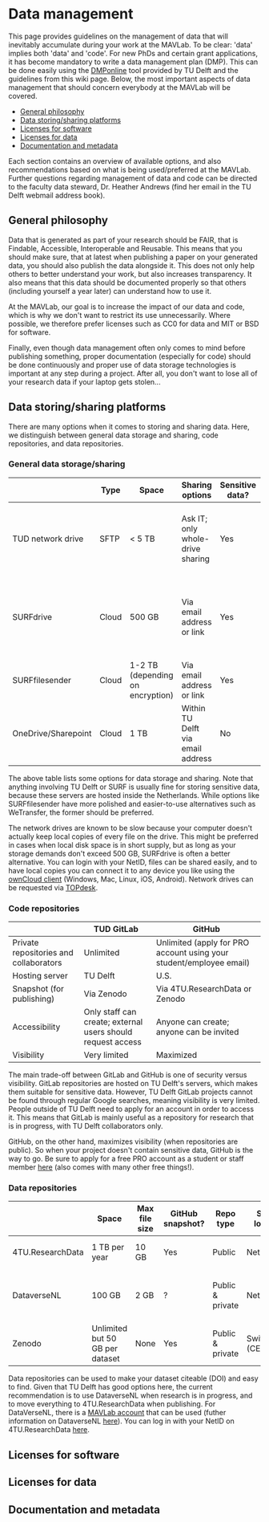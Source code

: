 # Data management

This page provides guidelines on the management of data that will inevitably accumulate during your work at the MAVLab. To be clear: 'data' implies both 'data' and 'code'. For new PhDs and certain grant applications, it has become mandatory to write a data management plan (DMP). This can be done easily using the [DMPonline](https://dmponline.tudelft.nl/) tool provided by TU Delft and the guidelines from this wiki page. Below, the most important aspects of data management that should concern everybody at the MAVLab will be covered.

- [General philosophy](#general-philosophy)
- [Data storing/sharing platforms](#data-storingsharing-platforms)
- [Licenses for software](#licenses-for-software)
- [Licenses for data](#licenses-for-data)
- [Documentation and metadata](#documentation-and-metadata)

Each section contains an overview of available options, and also recommendations based on what is being used/preferred at the MAVLab. Further questions regarding management of data and code can be directed to the faculty data steward, Dr. Heather Andrews (find her email in the TU Delft webmail address book).

## General philosophy
Data that is generated as part of your research should be FAIR, that is Findable, Accessible, Interoperable and Reusable. This means that you should make sure, that at latest when publishing a paper on your generated data, you should also publish the data alongside it. This does not only help others to better understand your work, but also increases transparency. It also means that this data should be documented properly so that others (including yourself a year later) can understand how to use it.

At the MAVLab, our goal is to increase the impact of our data and code, which is why we don't want to restrict its use unnecessarily. Where possible, we therefore prefer licenses such as CC0 for data and MIT or BSD for software.

Finally, even though data management often only comes to mind before publishing something, proper documentation (especially for code) should be done continuously and proper use of data storage technologies is important at any step during a project. After all, you don't want to lose all of your research data if your laptop gets stolen...

## Data storing/sharing platforms

There are many options when it comes to storing and sharing data. Here, we distinguish between general data storage and sharing, code repositories, and data repositories.

### General data storage/sharing

|                     | Type  | Space                            | Sharing options                  | Sensitive data? | Purpose                                                                 |
|---------------------|-------|----------------------------------|----------------------------------|-----------------|-------------------------------------------------------------------------|
| TUD network drive   | SFTP  | < 5 TB                           | Ask IT; only whole-drive sharing | Yes             | Storing large amounts of long-term project data for an entire team      |
| SURFdrive           | Cloud | 500 GB                           | Via email address or link        | Yes             | Storing relatively large amounts of data while maintaining quick access |
| SURFfilesender      | Cloud | 1-2 TB (depending on encryption) | Via email address or link        | Yes             | Sending files securely                                                  |
| OneDrive/Sharepoint | Cloud | 1 TB                             | Within TU Delft via email address        | No              | ?                                                                       |

The above table lists some options for data storage and sharing. Note that anything involving TU Delft or SURF is usually fine for storing sensitive data, because these servers are hosted inside the Netherlands. While options like SURFfilesender have more polished and easier-to-use alternatives such as WeTransfer, the former should be preferred. 

The network drives are known to be slow because your computer doesn't actually keep local copies of every file on the drive. This might be preferred in cases when local disk space is in short supply, but as long as your storage demands don't exceed 500 GB, SURFdrive is often a better alternative. You can login with your NetID, files can be shared easily, and to have local copies you can connect it to any device you like using the [ownCloud client](https://owncloud.com/desktop-app/) (Windows, Mac, Linux, iOS, Android). Network drives can be requested via [TOPdesk](https://tudelft.topdesk.net).

### Code repositories

|                                        | TUD GitLab                                                  | GitHub                                                              |
|----------------------------------------|-------------------------------------------------------------|---------------------------------------------------------------------|
| Private repositories and collaborators | Unlimited                                                   | Unlimited (apply for PRO account using your student/employee email) |
| Hosting server                         | TU Delft                                                    | U.S.                                                                |
| Snapshot (for publishing)              | Via Zenodo                                                  | Via 4TU.ResearchData or Zenodo                                            |
| Accessibility                          | Only staff can create; external users should request access | Anyone can create; anyone can be invited                            |
| Visibility                             | Very limited                                                     | Maximized                                                           |

The main trade-off between GitLab and GitHub is one of security versus visibility. GitLab repositories are hosted on TU Delft's servers, which makes them suitable for sensitive data. However, TU Delft GitLab projects cannot be found through regular Google searches, meaning visibility is very limited. People outside of TU Delft need to apply for an account in order to access it. This means that GitLab is mainly useful as a repository for research that is in progress, with TU Delft collaborators only.

GitHub, on the other hand, maximizes visibility (when repositories are public). So when your project doesn't contain sensitive data, GitHub is the way to go. Be sure to apply for a free PRO account as a student or staff member [here](https://education.github.com/) (also comes with many other free things!).

### Data repositories

|             | Space                           | Max file size | GitHub snapshot? | Repo type        | Server location    | When to use?                           |
|-------------|---------------------------------|---------------|------------------|------------------|--------------------|----------------------------------------|
| 4TU.ResearchData  | 1 TB per year                   | 10 GB         | Yes              | Public           | Netherlands        | Published & long term preservation     |
| DataverseNL | 100 GB                          | 2 GB          | ?                | Public & private | Netherlands        | During research; sharing within MAVLab |
| Zenodo      | Unlimited but 50 GB per dataset | None          | Yes              | Public & private | Switzerland (CERN) | During research; sharing outside TUD   |

Data repositories can be used to make your dataset citeable (DOI) and easy to find. Given that TU Delft has good options here, the current recommendation is to use DataverseNL when research is in progress, and to move everything to 4TU.ResearchData when publishing. For DataVerseNL, there is a [MAVLab account](https://dataverse.nl/dataverse/mavlab) that can be used (futher information on DataverseNL [here](https://data.4tu.nl/info/en/use/manage-share)). You can log in with your NetID on 4TU.ResearchData [here](https://data.4tu.nl/info/en/).

## Licenses for software

## Licenses for data

## Documentation and metadata